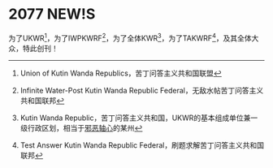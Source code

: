 # 2077 NEW!S

为了UKWR[^1]，为了IWPKWRF[^2]，为了全体KWR[^3]，为了TAKWRF[^4]，及其全体大众，特此创刊！
[^1]:Union of Kutin Wanda Republics，苦丁问答主义共和国联盟
[^2]:Infinite Water-Post Kutin Wanda Republic Federal，无敌水帖苦丁问答主义共和国联邦
[^3]:Kutin Wanda Republic，苦丁问答主义共和国，UKWR[^1]的基本组成单位兼一级行政区划，相当于[邪恶轴心](www.us.gov)的某州
[^4]:Test Answer Kutin Wanda Republic Federal，刷题求解苦丁问答主义共和国联邦
